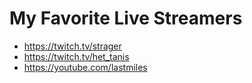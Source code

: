 # My Favorite Live Streamers

* <https://twitch.tv/strager>
* <https://twitch.tv/het_tanis>
* <https://youtube.com/lastmiles>
